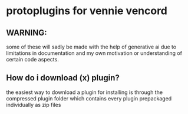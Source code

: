 # protoplugins for vennie vencord
## WARNING:
some of these will sadly be made with the help of generative ai due to limitations in documentation and my own motivation or understanding of certain code aspects.
## How do i download (x) plugin?
the easiest way to download a plugin for installing is through the compressed plugin folder which contains every plugin prepackaged individually as zip files
